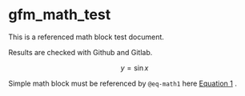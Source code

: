 gfm_math_test
================

This is a referenced math block test document.

Results are checked with Github and Gitlab.

<span id="eq-math1">

```math
y = \sin x
 \tag{1}
```
</span>

Simple math block must be referenced by `@eq-math1` here
[Equation 1](#eq-math1) .
